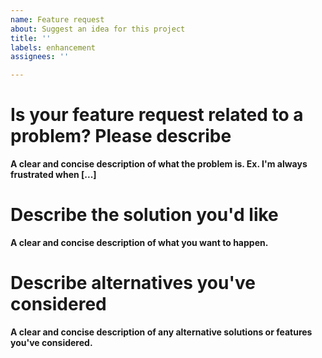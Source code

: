 ```yaml
---
name: Feature request
about: Suggest an idea for this project
title: ''
labels: enhancement
assignees: ''

---
```


# Is your feature request related to a problem? Please describe

**A clear and concise description of what the problem is. Ex. I'm always frustrated when [...]**

# Describe the solution you'd like

**A clear and concise description of what you want to happen.**

# Describe alternatives you've considered

**A clear and concise description of any alternative solutions or features you've considered.**
